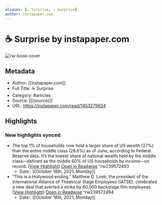 ```yaml
---
aliases: [☕️ Surprise, ☕️ Surprise]
author: instapaper.com
---
```

# ☕️ Surprise by instapaper.com

![rw-book-cover](https://readwise-assets.s3.amazonaws.com/static/images/article2.74d541386bbf.png)

## Metadata
- Author: [[instapaper.com]]
- Full Title: ☕️ Surprise
- Category: #articles
- Source: [[{source}]]
- URL: https://instapaper.com/read/1453279624

## Highlights
### New highlights synced
- The top 1% of households now hold a larger share of US wealth (27%) than the entire middle class (26.6%) as of June, according to Federal Reserve data. It’s the lowest share of national wealth held by the middle class—defined as the middle 60% of US households by income—on record. ([View Highlight](https://instapaper.com/read/1453279624/17754352)) [Open in Readwise](https://readwise.io/open/239572493) ^rw239572493
    - Date:: [[October 18th, 2021, Monday]]
- “This is a Hollywood ending.”
  Matthew D. Loeb, the president of the International Alliance of Theatrical Stage Employees (IATSE), celebrated a new deal that averted a strike by 60,000 backstage film employees. ([View Highlight](https://instapaper.com/read/1453279624/17754357)) [Open in Readwise](https://readwise.io/open/239572494) ^rw239572494
    - Date:: [[October 18th, 2021, Monday]]
